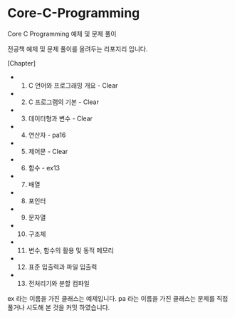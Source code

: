 # Core-C-Programming
Core C Programming 예제 및 문제 풀이

전공책 예제 및 문제 풀이를 올려두는 리포지리 입니다.

[Chapter]
 -  1. C 언어와 프로그래밍 개요 - Clear
 -  2. C 프로그램의 기본 - Clear
 -  3. 데이터형과 변수 - Clear
 -  4. 연산자 - pa16 
 -  5. 제어문 - Clear
 -  6. 함수 - ex13
 -  7. 배열
 -  8. 포인터
 -  9. 문자열
 - 10. 구조체
 - 11. 변수, 함수의 활용 및 동적 메모리
 - 12. 표준 입출력과 파일 입출력
 - 13. 전처리기와 분할 컴파일

ex 라는 이름을 가진 클래스는 예제입니다.
pa 라는 이름을 가진 클래스는 문제를 직접 풀거나 시도해 본 것을 커밋 하였습니다.
